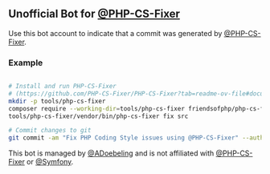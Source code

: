 ## Unofficial Bot for [@PHP-CS-Fixer](https://github.com/PHP-CS-Fixer/PHP-CS-Fixer)

Use this bot account to indicate that a commit was generated by [@PHP-CS-Fixer](https://github.com/PHP-CS-Fixer/PHP-CS-Fixer).

### Example
```bash

# Install and run PHP-CS-Fixer
# (https://github.com/PHP-CS-Fixer/PHP-CS-Fixer?tab=readme-ov-file#documentation)
mkdir -p tools/php-cs-fixer
composer require --working-dir=tools/php-cs-fixer friendsofphp/php-cs-fixer
tools/php-cs-fixer/vendor/bin/php-cs-fixer fix src

# Commit changes to git
git commit -am "Fix PHP Coding Style issues using @PHP-CS-Fixer" --author="PHP-CS-Fixer-Bot <phpcs@dblg.de>"
```

This bot is managed by [@ADoebeling](https://github.com/ADoebeling) and is not affiliated with [@PHP-CS-Fixer](https://github.com/php-cs-fixer/php-cs-fixer) or [@Symfony](https://github.com/symfony/symfony).


